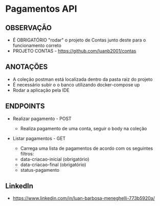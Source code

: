 # Pagamentos API

## OBSERVAÇÃO
 - É OBRIGATÓRIO "rodar" o projeto de Contas junto deste para o funcionamento correto
 - PROJETO CONTAS - https://github.com/luanb2001/contas

## ANOTAÇÕES
 - A coleção postman está localizada dentro da pasta raiz do projeto
 - É necessário subir o o banco utilizando docker-compose up
 - Rodar a aplicação pela IDE


## ENDPOINTS
 - Realizar pagamento - POST
    - Realiza pagamento de uma conta, seguir o body na coleção
  
 - Listar pagamentos - GET
   - Carrega uma lista de pagamentos de acordo com os seguintes filtros:
   - data-criacao-inicial (obrigatório)
   - data-criacao-final (obrigatório)
   - status-pagamento

## LinkedIn
- https://www.linkedin.com/in/luan-barbosa-meneghelli-773b5920a/